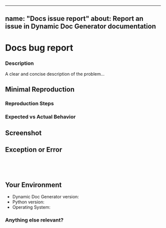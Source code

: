 <!--
Template inspired by the Angular Project
-->

---
name: "Docs issue report"
about: Report an issue in Dynamic Doc Generator documentation
---
<!--🔅🔅🔅🔅🔅🔅🔅🔅🔅🔅🔅🔅🔅🔅🔅🔅🔅🔅🔅🔅🔅🔅🔅🔅🔅🔅🔅🔅🔅🔅🔅

Oh hi there! 😄

To expedite issue processing please search open and closed issues before submitting a new one.
Existing issues often contain information about workarounds, resolution, or progress updates.

🔅🔅🔅🔅🔅🔅🔅🔅🔅🔅🔅🔅🔅🔅🔅🔅🔅🔅🔅🔅🔅🔅🔅🔅🔅🔅🔅🔅🔅🔅🔅🔅🔅-->

# Docs bug report

### Description

A clear and concise description of the problem...


## Minimal Reproduction

### Reproduction Steps
<!-- If applicable please list the steps to take to reproduce the issue -->

### Expected vs Actual Behavior
<!-- If applicable please describe the difference between the expected and actual behavior after following the repro steps. -->


## Screenshot
<!-- Often a screenshot can help to capture the issue better than a long description. -->
<!-- ✍️upload a screenshot:-->


## Exception or Error
<pre><code>
<!-- If the issue is accompanied by an exception or an error, please share it below: -->

</code></pre>


## Your Environment

* Dynamic Doc Generator version:
* Python version:
* Operating System:

### Anything else relevant?
<!-- ✍️Please provide additional info if necessary. -->
